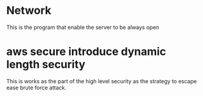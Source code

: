 # Network
This is the program that enable the server to be always open 

# aws secure introduce dynamic length security
This is works as the part of the high level security as the strategy to escape ease brute force attack.
